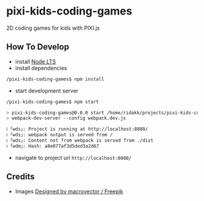 # pixi-kids-coding-games

2D coding games for kids with PIXI.js

## How To Develop

- install [Node LTS](christopher_done)
- install dependencies

```bash
/pixi-kids-coding-games$ npm install
```

- start development server

```bash
/pixi-kids-coding-games$ npm start

> pixi-kids-coding-games@0.0.0 start /home/ridakk/projects/pixi-kids-coding-games
> webpack-dev-server --config webpack.dev.js

ℹ ｢wds｣: Project is running at http://localhost:8080/
ℹ ｢wds｣: webpack output is served from /
ℹ ｢wds｣: Content not from webpack is served from ./dist
ℹ ｢wdm｣: Hash: a8e077af3d5ded3a2d67

```

- navigate to project url `http://localhost:8080/`

## Credits

- Images [Designed by macrovector / Freepik](http://www.freepik.com)
